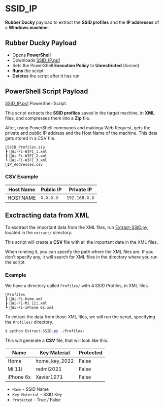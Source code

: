 # SSID_IP
**Rubber Ducky** payload to extract the **SSID profiles** and the **IP addresses** of a **Windows machine**.

## Rubber Ducky Payload

- Opens **PowerShell**
- Downloads [SSID_IP.ps1](https://github.com/Fonta22/SSID_IP/blob/main/SSID_IP.ps1)
- Sets the PowerShell **Execution Policy** to **Unrestricted** (forced)
- **Runs** the script
- **Deletes** the script after it has run

## PowerShell Script Payload
[SSID_IP.ps1](https://github.com/Fonta22/SSID_IP/blob/main/SSID_IP.ps1) PowerShell Script.

This script extracts the **SSID profiles** saved in the target machine, in **XML** files, and compresses them into a **Zip** file.

After, using PowerShell commands and makinga Web Request, gets the private and public IP address and the Host Name of the machine. This data gets stored in a CSV file.

```
📂SSID_Profiles.zip
┣ 📜Wi-Fi-WIFI_1.xml
┣ 📜Wi-Fi-WIFI_2.xml
┗ 📜Wi-Fi-WIFI_3.xml
📜IP_Addresses.csv
```

### CSV Example

| Host Name  | Public IP   | Private IP    |
|------------|-------------|---------------|
| HOSTNAME   | `X.X.X.X`   | `192.168.X.X` |

## Exctracting data from XML

To exctract the important data from the XML files, run [Extract-SSID.py](https://github.com/Fonta22/SSID_IP/blob/main/extract/Extract-SSID.py), located in the `extract/` directory.

This script will create a **CSV** file with all the important data in the XML files.

When running it, you can specify the path where the XML files are. If you don't specify any, it will search for XML files in the directory where you run the script.

### Example

We have a directory called `Profiles/` with 4 SSID Profiles, in XML files.

```
📂Profiles
┣ 📜Wi-Fi-Home.xml
┣ 📜Wi-Fi-Mi 11i.xml
┗ 📜Wi-Fi-iPhone 6s.xml
```


To extract the data from those XML files, we will run the script, specifying the `Profiles/` directory.

```powershell
$ python Extract-SSID.py ./Profiles/
```

This will generate a **CSV** file, that will look like this.

| Name      | Key Material    | Protected |
|-----------|-----------------|-----------|
| Home      | home_key_2022   | False     |
| Mi 11i    | redmi2021       | False     |
| iPhone 6s | Xavier1971      | False     |

- `Name` - SSID Name
- `Key Material` - SSID Key
- `Protected` - True / False